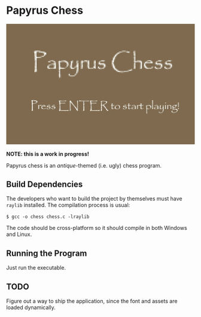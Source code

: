 # Papyrus Chess

![Menu screen](https://github.com/joaoreboucas1/papyrus_chess/blob/main/assets/menu.gif "Menu screen")

**NOTE: this is a work in progress!**

Papyrus chess is an *antique*-themed (i.e. ugly) chess program.

## Build Dependencies

The developers who want to build the project by themselves must have `raylib` installed. The compilation process is usual:

```console
$ gcc -o chess chess.c -lraylib
```

The code should be cross-platform so it should compile in both Windows and Linux.

## Running the Program

Just run the executable.

## TODO

Figure out a way to ship the application, since the font and assets are loaded dynamically.